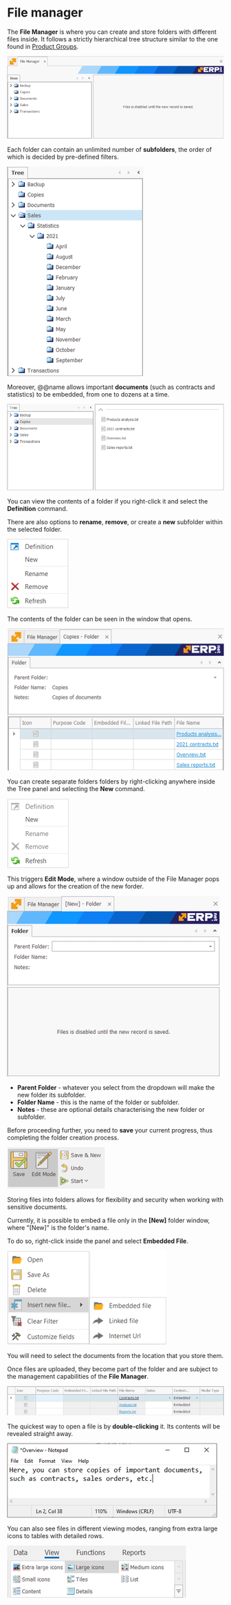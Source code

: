 # File manager

The **File Manager** is where you can create and store folders with different files inside. It follows a strictly hierarchical tree structure similar to the one found in [Product Groups](https://docs.erp.net/tech/modules/general/products/product-groups/index.html). 

![File Manager](pictures/fm17.png)

Each folder can contain an unlimited number of **subfolders**, the order of which is decided by pre-defined filters. 

![File Manager](pictures/fm16.png)

Moreover, @@name allows important **documents** (such as contracts and statistics) to be embedded, from one to dozens at a time.

![File Manag](pictures/fm4.png)

You can view the contents of a folder if you right-click it and select the **Definition** command. 

There are also options to **rename**, **remove**, or create a **new** subfolder within the selected folder.

![File Manag](pictures/fm26.png)

The contents of the folder can be seen in the window that opens. 

![File Manag](pictures/fm28.png)

You can create separate folders folders by right-clicking anywhere inside the Tree panel and selecting the **New** command. 

![File Manag](pictures/fm18.png)

This triggers **Edit Mode**, where a window outside of the File Manager pops up and allows for the creation of the new forder. 

![File Manager](pictures/fm21.png)

- **Parent Folder** - whatever you select from the dropdown will make the new folder its subfolder.
- **Folder Name** - this is the name of the folder or subfolder.
- **Notes** - these are optional details characterising the new folder or subfolder.

Before proceeding further, you need to **save** your current progress, thus completing the folder creation process.

![File Manag](pictures/fm7.png)

Storing files into folders allows for flexibility and security when working with sensitive documents.

Currently, it is possible to embed a file only in the **[New]** folder window, where "[New]" is the folder's name.

To do so, right-click inside the panel and select **Embedded File**.

![File Manag](pictures/fm8.png)

You will need to select the documents from the location that you store them.

Once files are uploaded, they become part of the folder and are subject to the management capabilities of the **File Manager**.

![File Manag](pictures/fm13.png)

The quickest way to open a file is by **double-clicking** it. Its contents will be revealed straight away. 

![File Manag](pictures/fm14.png)

You can also see files in different viewing modes, ranging from extra large icons to tables with detailed rows.

![File Manag](pictures/fm22.png)



